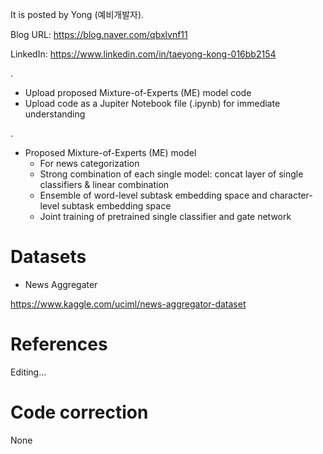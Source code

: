 
It is posted by Yong (예비개발자).

Blog URL: https://blog.naver.com/qbxlvnf11

LinkedIn: https://www.linkedin.com/in/taeyong-kong-016bb2154

.

- Upload proposed Mixture-of-Experts (ME) model code
- Upload code as a Jupiter Notebook file (.ipynb) for immediate understanding

.

- Proposed Mixture-of-Experts (ME) model
  - For news categorization
  - Strong combination of each single model: concat layer of single classifiers & linear combination
  - Ensemble of word-level subtask embedding space and character-level subtask embedding space
  - Joint training of pretrained single classifier and gate network

Datasets
=============

- News Aggregater

https://www.kaggle.com/uciml/news-aggregator-dataset


References
=============

Editing...


Code correction
=============

None
